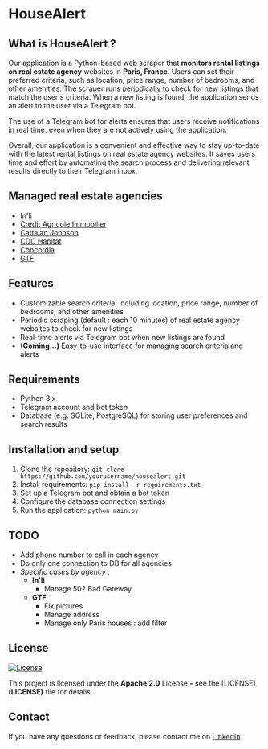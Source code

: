 # HouseAlert

## What is HouseAlert ?

Our application is a Python-based web scraper that **monitors rental listings on real estate agency** websites in **Paris, France**. Users can set their preferred criteria, such as location, price range, number of bedrooms, and other amenities. The scraper runs periodically to check for new listings that match the user's criteria. When a new listing is found, the application sends an alert to the user via a Telegram bot.

The use of a Telegram bot for alerts ensures that users receive notifications in real time, even when they are not actively using the application.

Overall, our application is a convenient and effective way to stay up-to-date with the latest rental listings on real estate agency websites. It saves users time and effort by automating the search process and delivering relevant results directly to their Telegram inbox.

## Managed real estate agencies

* [In'li](https://www.inli.fr/)
* [Crédit Agricole Immobilier](https://www.ca-immobilier.fr/)
* [Cattalan Johnson](https://www.cattalanjohnson.com/fr/)
* [CDC Habitat](https://www.cdc-habitat.fr/)
* [Concordia](https://agenceconcordia.com/nos-appartements-a-la-location/)
* [GTF](https://www.gtf.fr/liste-des-biens-loueur)

## Features

* Customizable search criteria, including location, price range, number of bedrooms, and other amenities
* Periodic scraping (default : each 10 minutes) of real estate agency websites to check for new listings
* Real-time alerts via Telegram bot when new listings are found
* **(Coming...)** Easy-to-use interface for managing search criteria and alerts

## Requirements

* Python 3.x
* Telegram account and bot token
* Database (e.g. SQLite, PostgreSQL) for storing user preferences and search results

## Installation and setup

1. Clone the repository: `git clone https://github.com/yourusername/housealert.git`
2. Install requirements: `pip install -r requirements.txt`
3. Set up a Telegram bot and obtain a bot token
4. Configure the database connection settings
5. Run the application: `python main.py`

## TODO

- Add phone number to call in each agency
- Do only one connection to DB for all agencies
- _Specific cases by agency :_
  - **In'li**
    - Manage 502 Bad Gateway
  - **GTF**
    - Fix pictures
    - Manage address
    - Manage only Paris houses : add filter


## License

[![License](https://img.shields.io/badge/License-Apache_2.0-blue.svg)](https://opensource.org/licenses/Apache-2.0)

This project is licensed under the **Apache 2.0** License **-** see the [LICENSE]**(**LICENSE**)** file for details.

## Contact

If you have any questions or feedback, please contact me on [LinkedIn](/https://www.linkedin.com/in/remibiou/).
